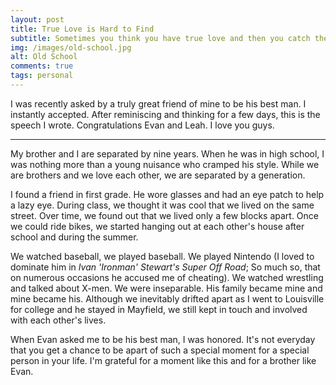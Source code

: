 ```yaml
---
layout: post
title: True Love is Hard to Find
subtitle: Sometimes you think you have true love and then you catch the early flight home from San Diego and a couple of nude people jump out of your bathroom blindfolded like a goddamn magic show ready to double team your girlfriend...
img: /images/old-school.jpg
alt: Old School
comments: true
tags: personal
---
```


I was recently asked by a truly great friend of mine to be his best man. I instantly accepted. After reminiscing and thinking for a few days, this is the speech I wrote. Congratulations Evan and Leah. I love you guys.

---

My brother and I are separated by nine years. When he was in high school, I was nothing more than a young nuisance who cramped his style. While we are brothers and we love each other, we are separated by a generation.

I found a friend in first grade. He wore glasses and had an eye patch to help a lazy eye. During class, we thought it was cool that we lived on the same street. Over time, we found out that we lived only a few blocks apart. Once we could ride bikes, we started hanging out at each other's house after school and during the summer.

We watched baseball, we played baseball. We played Nintendo (I loved to dominate him in _Ivan 'Ironman' Stewart's Super Off Road_; So much so, that on numerous occasions he accused me of cheating). We watched wrestling and talked about X-men. We were inseparable. His family became mine and mine became his. Although we inevitably drifted apart as I went to Louisville for college and he stayed in Mayfield, we still kept in touch and involved with each other's lives.

When Evan asked me to be his best man, I was honored. It's not everyday that you get a chance to be apart of such a special moment for a special person in your life. I'm grateful for a moment like this and for a brother like Evan.